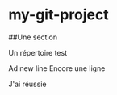 # my-git-project


##Une section 

Un répertoire test 

Ad new line 
Encore une ligne 

J'ai réussie 
